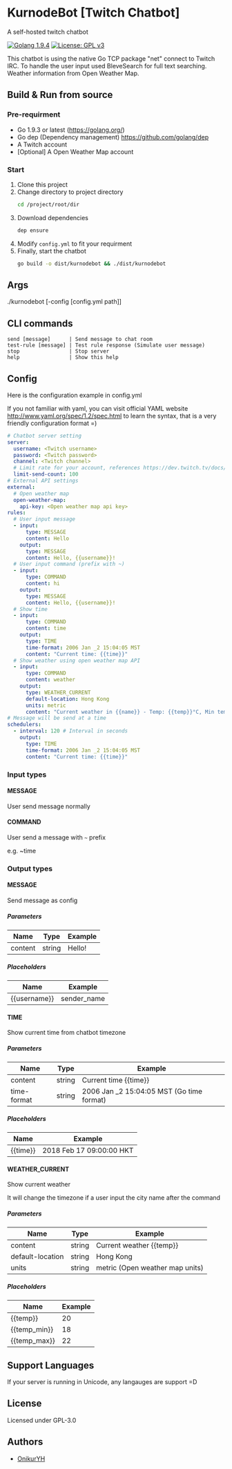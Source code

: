 # KurnodeBot [Twitch Chatbot]

A self-hosted twitch chatbot

[![Golang 1.9.4](https://img.shields.io/badge/Go-1.9.4-69D7E2.svg)](https://golang.org/)
[![License: GPL v3](https://img.shields.io/badge/License-GPL%20v3-blue.svg)](https://www.gnu.org/licenses/gpl-3.0)

This chatbot is using the native Go TCP package "net" connect to Twitch IRC. To handle the user input used BleveSearch for full text searching. Weather information from Open Weather Map.

## Build & Run from source

### Pre-requirment

- Go 1.9.3 or latest (<https://golang.org/>)
- Go dep (Dependency management) <https://github.com/golang/dep>
- A Twitch account
- [Optional] A Open Weather Map account

### Start

1. Clone this project
2. Change directory to project directory
    ```bash
    cd /project/root/dir
    ```
3. Download dependencies
    ```bash
    dep ensure
    ```
4. Modify `config.yml` to fit your requirment
5. Finally, start the chatbot
    ```bash
    go build -o dist/kurnodebot && ./dist/kurnodebot
    ```

## Args

./kurnodebot [-config [config.yml path]]

## CLI commands

```text
send [message]      | Send message to chat room
test-rule [message] | Test rule response (Simulate user message)
stop                | Stop server
help                | Show this help
```

## Config

Here is the configuration example in config.yml

If you not familiar with yaml, you can visit official YAML website <http://www.yaml.org/spec/1.2/spec.html> to learn the syntax, that is a very friendly configuration format =)

```yaml
# Chatbot server setting
server:
  username: <Twitch username>
  password: <Twitch password>
  channel: <Twitch channel>
  # Limit rate for your account, references https://dev.twitch.tv/docs/irc#twitch-irc-capability-membership
  limit-send-count: 100
# External API settings
external:
  # Open weather map
  open-weather-map:
    api-key: <Open weather map api key>
rules:
  # User input message
  - input:
      type: MESSAGE
      content: Hello
    output:
      type: MESSAGE
      content: Hello, {{username}}!
  # User input command (prefix with ~)
  - input:
      type: COMMAND
      content: hi
    output:
      type: MESSAGE
      content: Hello, {{username}}!
  # Show time
  - input:
      type: COMMAND
      content: time
    output:
      type: TIME
      time-format: 2006 Jan _2 15:04:05 MST
      content: "Current time: {{time}}"
  # Show weather using open weather map API
  - input:
      type: COMMAND
      content: weather
    output:
      type: WEATHER_CURRENT
      default-location: Hong Kong
      units: metric
      content: "Current weather in {{name}} - Temp: {{temp}}°C, Min temp: {{temp_min}}°C, Max temp: {{temp_max}}°C"
# Message will be send at a time
schedulers:
  - interval: 120 # Interval in seconds
    output:
      type: TIME
      time-format: 2006 Jan _2 15:04:05 MST
      content: "Current time: {{time}}"
```

### Input types

#### MESSAGE

User send message normally

#### COMMAND

User send a message with `~` prefix

e.g. ~time

### Output types

#### MESSAGE

Send message as config

##### Parameters

| Name    | Type   | Example |
|---------|--------|---------|
| content | string | Hello!  |

##### Placeholders

| Name         | Example     |
|--------------|-------------|
| {{username}} | sender_name |

#### TIME

Show current time from chatbot timezone

##### Parameters

| Name        | Type   | Example                                   |
|-------------|--------|-------------------------------------------|
| content     | string | Current time {{time}}                     |
| time-format | string | 2006 Jan _2 15:04:05 MST (Go time format) |

##### Placeholders

| Name         | Example                  |
|--------------|--------------------------|
| {{time}}     | 2018 Feb 17 09:00:00 HKT |

#### WEATHER_CURRENT

Show current weather

It will change the timezone if a user input the city name after the command

##### Parameters

| Name             | Type   | Example                              |
|------------------|--------|--------------------------------------|
| content          | string | Current weather {{temp}}             |
| default-location | string | Hong Kong                            |
| units            | string | metric (Open weather map units)      |

##### Placeholders

| Name         | Example |
|--------------|---------|
| {{temp}}     | 20      |
| {{temp_min}} | 18      |
| {{temp_max}} | 22      |

## Support Languages

If your server is running in Unicode, any langauges are support =D

## License

Licensed under GPL-3.0

## Authors

- [OnikurYH](https://github.com/OnikurYH)
